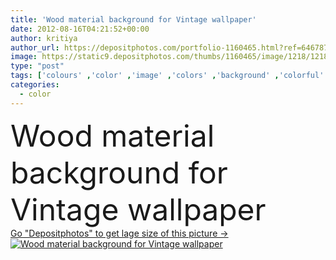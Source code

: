 ```yaml
---
title: 'Wood material background for Vintage wallpaper'
date: 2012-08-16T04:21:52+00:00
author: kritiya
author_url: https://depositphotos.com/portfolio-1160465.html?ref=64678756
image: https://static9.depositphotos.com/thumbs/1160465/image/1218/12184433/api_thumb_450.jpg?forcejpeg=true
type: "post"
tags: ['colours' ,'color' ,'image' ,'colors' ,'background' ,'colorful' ,'backgrounds' ,'colored' ,'illustration' ,'design' ,'decorative' ,'nature' ,'detail' ,'abstract' ,'texture' ,'colour' ,'colourful' ,'natural' ,'brown' ,'wooden' ,'board' ,'pattern' ,'grunge' ,'old' ,'retro' ,'vintage' ,'backdrop' ,'candy' ,'building' ,'construction' ,'exterior' ,'structure' ,'wall' ,'real' ,'indoor' ,'home' ,'lines' ,'age' ,'fingers' ,'panel' ,'aged' ,'wallpaper' ,'wood' ,'multicolored' ,'inside' ,'material' ,'textured' ,'weathered' ,'surface' ,'timber' ]
categories: 
  - color
---
```

<div aling="center">
            <font size="60"> Wood material background for Vintage wallpaper</font>   
</div>
<div>
    <a href='https://depositphotos.com/12184433/stock-photo-wood-material-background-for-vintage.html?ref=64678756' target=_blank > Go "Depositphotos" to get lage size of this picture ->
        <img href='https://depositphotos.com/12184433/stock-photo-wood-material-background-for-vintage.html?ref=64678756' src='https://static9.depositphotos.com/1160465/1218/i/950/depositphotos_12184433-stock-photo-wood-material-background-for-vintage.jpg?forcejpeg=true' alt='Wood material background for Vintage wallpaper' >
    </a>
</div>
